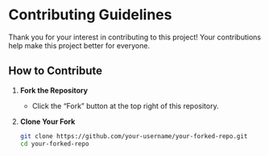 # Contributing Guidelines

Thank you for your interest in contributing to this project! Your contributions help make this project better for everyone.

## How to Contribute

1. **Fork the Repository**
   - Click the “Fork” button at the top right of this repository.

2. **Clone Your Fork**
   ```bash
   git clone https://github.com/your-username/your-forked-repo.git
   cd your-forked-repo
